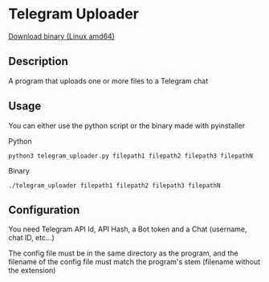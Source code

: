 # Telegram Uploader

[Download binary (Linux amd64)](https://github.com/carlos-a-g-h/tgup/releases/download/telegram_uploader/telegram_uploader.linux.amd64)

## Description

A program that uploads one or more files to a Telegram chat

## Usage

You can either use the python script or the binary made with pyinstaller

Python
```
python3 telegram_uploader.py filepath1 filepath2 filepath3 filepathN
```
Binary
```
./telegram_uploader filepath1 filepath2 filepath3 filepathN
```

## Configuration

You need Telegram API Id, API Hash, a Bot token and a Chat (username, chat ID, etc...)

The config file must be in the same directory as the program, and the filename of the config file must match the program's stem (filename without the extension)
